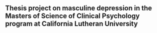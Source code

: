 ## Thesis project on masculine depression in the Masters of Science of Clinical Psychology program at California Lutheran University
